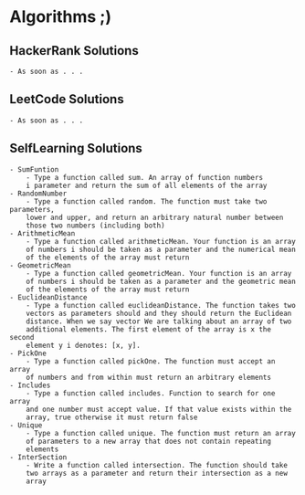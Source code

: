 # Algorithms ;)

## HackerRank Solutions
    - As soon as . . . 

## LeetCode Solutions
    - As soon as . . . 

## SelfLearning Solutions
    - SumFuntion
        - Type a function called sum. An array of function numbers
        i parameter and return the sum of all elements of the array
    - RandomNumber
        - Type a function called random. The function must take two parameters,
        lower and upper, and return an arbitrary natural number between
        those two numbers (including both)
    - ArithmeticMean
        - Type a function called arithmeticMean. Your function is an array
        of numbers i should be taken as a parameter and the numerical mean
        of the elements of the array must return
    - GeometricMean
        - Type a function called geometricMean. Your function is an array
        of numbers i should be taken as a parameter and the geometric mean
        of the elements of the array must return
    - EuclideanDistance
        - Type a function called euclideanDistance. The function takes two
        vectors as parameters should and they should return the Euclidean
        distance. When we say vector We are talking about an array of two
        additional elements. The first element of the array is x the second
        element y i denotes: [x, y].
    - PickOne
        - Type a function called pickOne. The function must accept an array
        of numbers and from within must return an arbitrary elements
    - Includes
        - Type a function called includes. Function to search for one array
        and one number must accept value. If that value exists within the
        array, true otherwise it must return false
    - Unique 
        - Type a function called unique. The function must return an array
        of parameters to a new array that does not contain repeating
        elements
    - InterSection 
        - Write a function called intersection. The function should take
        two arrays as a parameter and return their intersection as a new
        array